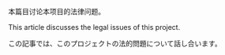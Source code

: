本篇目讨论本项目的法律问题。

This article discusses the legal issues of this project.

この記事では、このプロジェクトの法的問題について話し合います。
